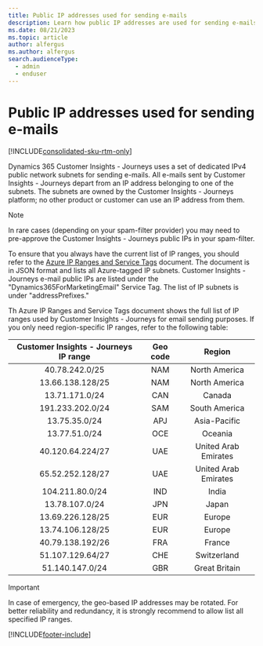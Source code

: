 ```yaml
---
title: Public IP addresses used for sending e-mails 
description: Learn how public IP addresses are used for sending e-mails in Dynamics 365 Customer Insights - Journeys.
ms.date: 08/21/2023
ms.topic: article
author: alfergus
ms.author: alfergus
search.audienceType: 
  - admin
  - enduser
---
```


# Public IP addresses used for sending e-mails

[!INCLUDE[consolidated-sku-rtm-only](./includes/consolidated-sku-rtm-only.md)]

Dynamics 365 Customer Insights - Journeys uses a set of dedicated IPv4 public network subnets for sending e-mails. All e-mails sent by Customer Insights - Journeys depart from an IP address belonging to one of the subnets. The subnets are owned by the Customer Insights - Journeys platform; no other product or customer can use an IP address from them.

> [!NOTE]
> In rare cases (depending on your spam-filter provider) you may need to pre-approve the Customer Insights - Journeys public IPs in your spam-filter.

To ensure that you always have the current list of IP ranges, you should refer to the [Azure IP Ranges and Service Tags](https://www.microsoft.com/en-us/download/details.aspx?id=56519) document. The document is in JSON format and lists all Azure-tagged IP subnets. Customer Insights - Journeys e-mail public IPs are listed under the "Dynamics365ForMarketingEmail" Service Tag. The list of IP subnets is under "addressPrefixes."

Th Azure IP Ranges and Service Tags document shows the full list of IP ranges used by Customer Insights - Journeys for email sending purposes. If you only need region-specific IP ranges, refer to the following table:

| Customer Insights - Journeys IP range | Geo code |        Region        |
|:-----------------------:|:--------:|:--------------------:|
|      40.78.242.0/25     |    NAM   |     North America    |
|     13.66.138.128/25    |    NAM   |     North America    |
|      13.71.171.0/24     |    CAN   |        Canada        |
|     191.233.202.0/24    |    SAM   |     South America    |
|      13.75.35.0/24      |    APJ   |     Asia-Pacific     |
|      13.77.51.0/24      |    OCE   |        Oceania       |
|     40.120.64.224/27    |    UAE   | United Arab Emirates |
|     65.52.252.128/27    |    UAE   | United Arab Emirates |
|     104.211.80.0/24     |    IND   |         India        |
|      13.78.107.0/24     |    JPN   |         Japan        |
|     13.69.226.128/25    |    EUR   |        Europe        |
|     13.74.106.128/25    |    EUR   |        Europe        |
|     40.79.138.192/26    |    FRA   |        France        |
|     51.107.129.64/27    |    CHE   |      Switzerland     |
|     51.140.147.0/24     |    GBR   |     Great Britain    |

> [!IMPORTANT]
> In case of emergency, the geo-based IP addresses may be rotated. For better reliability and redundancy, it is strongly recommend to allow list all specified IP ranges.

[!INCLUDE[footer-include](./includes/footer-banner.md)]
